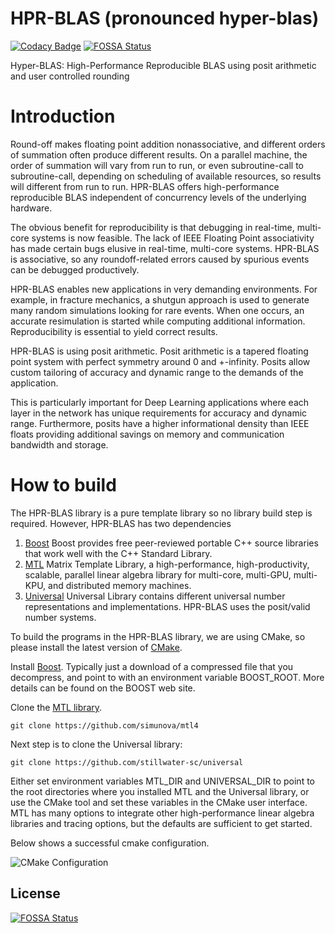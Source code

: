# HPR-BLAS (pronounced hyper-blas)

[![Codacy Badge](https://api.codacy.com/project/badge/Grade/ac548d4ded9a4a6fa6ef90556c3abefc)](https://app.codacy.com/gh/stillwater-sc/hpr-blas?utm_source=github.com&utm_medium=referral&utm_content=stillwater-sc/hpr-blas&utm_campaign=Badge_Grade_Dashboard)
[![FOSSA Status](https://app.fossa.com/api/projects/git%2Bgithub.com%2Fstillwater-sc%2Fhpr-blas.svg?type=shield)](https://app.fossa.com/projects/git%2Bgithub.com%2Fstillwater-sc%2Fhpr-blas?ref=badge_shield)

Hyper-BLAS: High-Performance Reproducible BLAS using posit arithmetic and user controlled rounding

# Introduction 

Round-off makes floating point addition nonassociative, and different orders of summation often produce different results.
On a parallel machine, the order of summation will vary from run to run, or even subroutine-call to subroutine-call, depending on scheduling of available resources, so results will different from run to run.
HPR-BLAS offers high-performance reproducible BLAS independent of concurrency levels of the underlying hardware.

The obvious benefit for reproducibility is that debugging in real-time, multi-core systems is now feasible. 
The lack of IEEE Floating Point associativity has made certain bugs elusive in real-time, multi-core systems. 
HPR-BLAS is associative, so any roundoff-related errors caused by spurious events can be debugged productively.

HPR-BLAS enables new applications in very demanding environments. For example, in fracture mechanics,
a shutgun approach is used to generate many random simulations looking for rare events. When one occurs,
an accurate resimulation is started while computing additional information. Reproducibility is essential
to yield correct results.

HPR-BLAS is using posit arithmetic. Posit arithmetic is a tapered floating point system with perfect symmetry around 0 and +-infinity. 
Posits allow custom tailoring of accuracy and dynamic range to the demands of the application. 


This is particularly important for Deep Learning applications where each layer in the network has unique requirements for accuracy and dynamic range. 
Furthermore, posits have a higher informational density than IEEE floats providing additional savings on memory and communication bandwidth and storage.

# How to build

The HPR-BLAS library is a pure template library so no library build step is required. However, HPR-BLAS has two dependencies
1. [Boost](http://www.boost.org)
    Boost provides free peer-reviewed portable C++ source libraries that work well with the C++ Standard Library.
2. [MTL](http://simunova.com)
    Matrix Template Library, a high-performance, high-productivity, scalable, parallel linear algebra library for multi-core, multi-GPU, multi-KPU, and distributed memory machines.
3. [Universal](https://github.com/stillwater-sc/universal)
    Universal Library contains different universal number representations and implementations. HPR-BLAS uses the posit/valid number systems.

To build the programs in the HPR-BLAS library, we are using CMake, so please install the latest version of [CMake](https://cmake.org/download).

Install [Boost](http://www.boost.org). Typically just a download of a compressed file that you decompress, and point to with an environment variable BOOST_ROOT. More details can be found on the BOOST web site.

Clone the [MTL library](http://simunova.com). 
```
git clone https://github.com/simunova/mtl4
```

Next step is to clone the Universal library:
```
git clone https://github.com/stillwater-sc/universal
```

Either set environment variables MTL_DIR and UNIVERSAL_DIR to point to the root directories where you installed MTL and the Universal library, or use the CMake tool and set these variables in the CMake user interface. MTL has many options to integrate other high-performance linear algebra libraries and tracing options, but the defaults are sufficient to get started.

Below shows a successful cmake configuration.

![CMake Configuration](images/cmake-configuration.png)




## License
[![FOSSA Status](https://app.fossa.com/api/projects/git%2Bgithub.com%2Fstillwater-sc%2Fhpr-blas.svg?type=large)](https://app.fossa.com/projects/git%2Bgithub.com%2Fstillwater-sc%2Fhpr-blas?ref=badge_large)